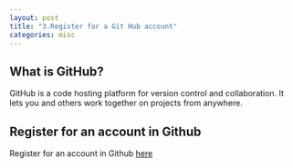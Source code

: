 ```yaml
---
layout: post
title: "3.Register for a Git Hub account"
categories: misc
---
```

<html> 
  <body>
    <h2>What is GitHub?</h2>
    <p>GitHub is a code hosting platform for version control and collaboration. It lets you and others work together on projects from anywhere.</p>
    <h2>Register for an account in Github</h2>
    <p>Register for an account in Github
    <a href="https://github.com/signup?ref_cta=Sign+up&ref_loc=header+logged+out&ref_page=%2F&source=header-home"> here </a>
    </p>
  </body>
</html>
             
